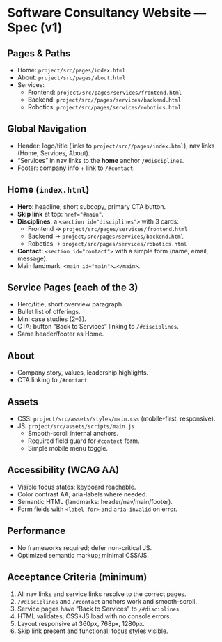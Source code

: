 # Software Consultancy Website — Spec (v1)

## Pages & Paths
- Home: `project/src/pages/index.html`
- About: `project/src/pages/about.html`
- Services:
  - Frontend: `project/src/pages/services/frontend.html`
  - Backend: `project/src//pages/services/backend.html`
  - Robotics: `project/src/pages/services/robotics.html`

## Global Navigation
- Header: logo/title (links to `project/src//pages/index.html`), nav links (Home, Services, About).
- “Services” in nav links to the **home** anchor `/#disciplines`.
- Footer: company info + link to `/#contact`.

## Home (`index.html`)
- **Hero**: headline, short subcopy, primary CTA button.
- **Skip link** at top: `href="#main"`.
- **Disciplines**: a `<section id="disciplines">` with 3 cards:
  - Frontend → `project/src/pages/services/frontend.html`
  - Backend → `project/src/pages/services/backend.html`
  - Robotics → `project/src/pages/services/robotics.html`
- **Contact**: `<section id="contact">` with a simple form (name, email, message).
- Main landmark: `<main id="main">…</main>`.

## Service Pages (each of the 3)
- Hero/title, short overview paragraph.
- Bullet list of offerings.
- Mini case studies (2–3).
- CTA: button “Back to Services” linking to `/#disciplines`.
- Same header/footer as Home.

## About
- Company story, values, leadership highlights.
- CTA linking to `/#contact`.

## Assets
- CSS: `project/src/assets/styles/main.css` (mobile-first, responsive).
- JS: `project/src/assets/scripts/main.js`
  - Smooth-scroll internal anchors.
  - Required field guard for `#contact` form.
  - Simple mobile menu toggle.

## Accessibility (WCAG AA)
- Visible focus states; keyboard reachable.
- Color contrast AA; aria-labels where needed.
- Semantic HTML (landmarks: header/nav/main/footer).
- Form fields with `<label for>` and `aria-invalid` on error.

## Performance
- No frameworks required; defer non-critical JS.
- Optimized semantic markup; minimal CSS/JS.

## Acceptance Criteria (minimum)
1. All nav links and service links resolve to the correct pages.
2. `/#disciplines` and `/#contact` anchors work and smooth-scroll.
3. Service pages have “Back to Services” to `/#disciplines`.
4. HTML validates; CSS+JS load with no console errors.
5. Layout responsive at 360px, 768px, 1280px.
6. Skip link present and functional; focus styles visible.
